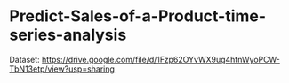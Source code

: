 # Predict-Sales-of-a-Product-time-series-analysis

Dataset:
https://drive.google.com/file/d/1Fzp62OYvWX9ug4htnWyoPCW-TbN13etp/view?usp=sharing
